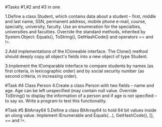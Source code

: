 #Tasks \#1,#2 and #3 in one


1.Define a class Student, which contains data about a student – first, middle and last name, SSN, permanent address, mobile phone e-mail, course,
specialty, university, faculty. Use an enumeration for the specialties, universities and faculties. Override the standard methods, 
inherited by  System.Object: Equals(), ToString(), GetHashCode() and operators == and !=.


2.Add implementations of the ICloneable interface. The Clone() method should deeply copy all object's fields into a new object of type Student.

3.Implement the  IComparable<Student> interface to compare students by names (as first criteria, in lexicographic order) and by social security number 
(as second criteria, in increasing order).

#Task #4 Class Person
4.Create a class Person with two fields – name and age. Age can be left unspecified (may contain null value.
Override ToString() to display the information of a person and if age is not specified – to say so. Write a program to test this functionality.

#Task #5 BitArray64
5.Define a class BitArray64 to hold 64 bit values inside an ulong value. Implement IEnumerable<int> and Equals(…), GetHashCode(), [], == and !=.